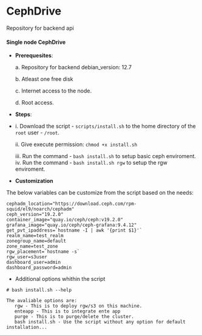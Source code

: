 # CephDrive

Repository for backend api

#### Single node CephDrive

- **Prerequesites**:
  
  a. Repository for backend debian_version: 12.7
  
  b. Atleast one free disk
  
  c. Internet access to the node.
  
  d. Root access.

- **Steps**:
- 
  i.   Download the script - `scripts/install.sh` to the home directory of the `root` user - `/root`.
  
  ii.  Give execute permission: `chmod +x install.sh`

  iii. Run the command - `bash install.sh` to setup basic ceph enviroment.
  iv.  Run the command - `bash install.sh rgw` to setup the rgw enviroment.

- **Customization**

The below variables can be customize from the script based on the needs:
~~~
cephadm_location="https://download.ceph.com/rpm-squid/el9/noarch/cephadm"
ceph_version="19.2.0"
container_image="quay.io/ceph/ceph:v19.2.0"
grafana_image="quay.io/ceph/ceph-grafana:9.4.12"
get_pvt_ipaddress=`hostname -I | awk '{print $1}'`
realm_name=test_realm
zonegroup_name=default
zone_name=test_zone
rgw_placement=`hostname -s`
rgw_user=s3user
dashboard_user=admin
dashboard_password=admin
~~~

- Additional options whithin the script
~~~
# bash install.sh --help

The avaliable options are:
   rgw - This is to deploy rgw/s3 on this machine.
   enteapp - This is to integrate ente app
   purge - This is to purge/delete the cluster.
   bash install.sh - Use the script without any option for default installation...
~~~
